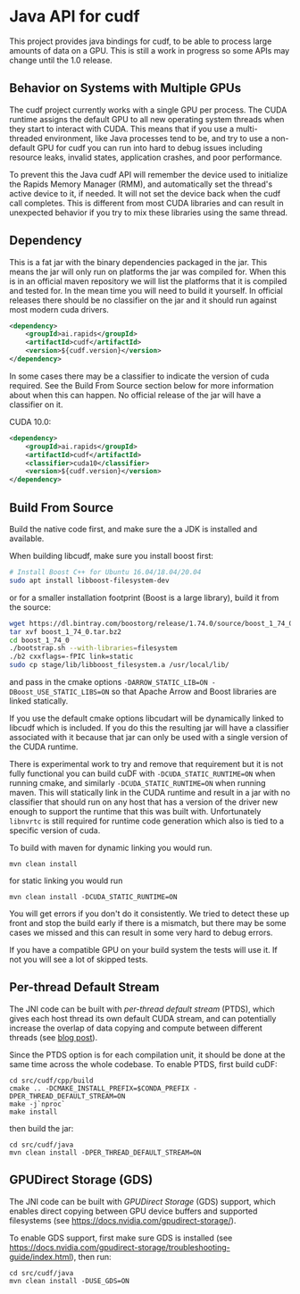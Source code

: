 # Java API for cudf

This project provides java bindings for cudf, to be able to process large amounts of data on
a GPU. This is still a work in progress so some APIs may change until the 1.0 release.

## Behavior on Systems with Multiple GPUs

The cudf project currently works with a single GPU per process. The CUDA runtime
assigns the default GPU to all new operating system threads when they start to
interact with CUDA. This means that if you use a multi-threaded environment,
like Java processes tend to be, and try to use a non-default GPU for cudf you
can run into hard to debug issues including resource leaks, invalid states,
application crashes, and poor performance.

To prevent this the Java cudf API will remember the device used to initialize
the Rapids Memory Manager (RMM), and automatically set the thread's active
device to it, if needed. It will not set the device back when the cudf call
completes. This is different from most CUDA libraries and can result in
unexpected behavior if you try to mix these libraries using the same thread.

## Dependency

This is a fat jar with the binary dependencies packaged in the jar.  This means the jar will only
run on platforms the jar was compiled for.  When this is in an official maven repository we will
list the platforms that it is compiled and tested for.  In the mean time you will need to build it
yourself. In official releases there should be no classifier on the jar and it should run against
most modern cuda drivers.

```xml
<dependency>
    <groupId>ai.rapids</groupId>
    <artifactId>cudf</artifactId>
    <version>${cudf.version}</version>
</dependency>
```

In some cases there may be a classifier to indicate the version of cuda required. See the 
Build From Source section below for more information about when this can happen. No official
release of the jar will have a classifier on it.

CUDA 10.0:
```xml
<dependency>
    <groupId>ai.rapids</groupId>
    <artifactId>cudf</artifactId>
    <classifier>cuda10</classifier>
    <version>${cudf.version}</version>
</dependency>
```

## Build From Source

Build the native code first, and make sure the a JDK is installed and available.

When building libcudf, make sure you install boost first:
```bash
# Install Boost C++ for Ubuntu 16.04/18.04/20.04
sudo apt install libboost-filesystem-dev
```
or for a smaller installation footprint (Boost is a large library), build it from the source:
```bash
wget https://dl.bintray.com/boostorg/release/1.74.0/source/boost_1_74_0.tar.bz2
tar xvf boost_1_74_0.tar.bz2
cd boost_1_74_0
./bootstrap.sh --with-libraries=filesystem
./b2 cxxflags=-fPIC link=static
sudo cp stage/lib/libboost_filesystem.a /usr/local/lib/
```
and pass in the cmake options
`-DARROW_STATIC_LIB=ON -DBoost_USE_STATIC_LIBS=ON` so that Apache Arrow and Boost libraries are
linked statically.

If you use the default cmake options libcudart will be dynamically linked to libcudf
which is included.  If you do this the resulting jar will have a classifier associated with it
because that jar can only be used with a single version of the CUDA runtime.  

There is experimental work to try and remove that requirement but it is not fully functional
you can build cuDF with `-DCUDA_STATIC_RUNTIME=ON` when running cmake, and similarly 
`-DCUDA_STATIC_RUNTIME=ON` when running maven.  This will statically link in the CUDA runtime
and result in a jar with no classifier that should run on any host that has a version of the
driver new enough to support the runtime that this was built with. Unfortunately `libnvrtc` is still
required for runtime code generation which also is tied to a specific version of cuda.

To build with maven for dynamic linking you would run.

```
mvn clean install
```

for static linking you would run

```
mvn clean install -DCUDA_STATIC_RUNTIME=ON
```

You will get errors if you don't do it consistently.  We tried to detect these up front and stop the build early if there is a mismatch, but there may be some cases we missed and this can result in some very hard to debug errors.

If you have a compatible GPU on your build system the tests will use it.  If not you will see a
lot of skipped tests.

## Per-thread Default Stream

The JNI code can be built with *per-thread default stream* (PTDS), which gives each host thread its
own default CUDA stream, and can potentially increase the overlap of data copying and compute
between different threads (see
[blog post](https://devblogs.nvidia.com/gpu-pro-tip-cuda-7-streams-simplify-concurrency/)).

Since the PTDS option is for each compilation unit, it should be done at the same time across the
whole codebase. To enable PTDS, first build cuDF:
```shell script
cd src/cudf/cpp/build
cmake .. -DCMAKE_INSTALL_PREFIX=$CONDA_PREFIX -DPER_THREAD_DEFAULT_STREAM=ON
make -j`nproc`
make install
```

then build the jar:
```shell script
cd src/cudf/java
mvn clean install -DPER_THREAD_DEFAULT_STREAM=ON
```

## GPUDirect Storage (GDS)

The JNI code can be built with *GPUDirect Storage* (GDS) support, which enables direct copying 
between GPU device buffers and supported filesystems (see
https://docs.nvidia.com/gpudirect-storage/).

To enable GDS support, first make sure GDS is installed (see
https://docs.nvidia.com/gpudirect-storage/troubleshooting-guide/index.html), then run:  
```shell script
cd src/cudf/java
mvn clean install -DUSE_GDS=ON
```
